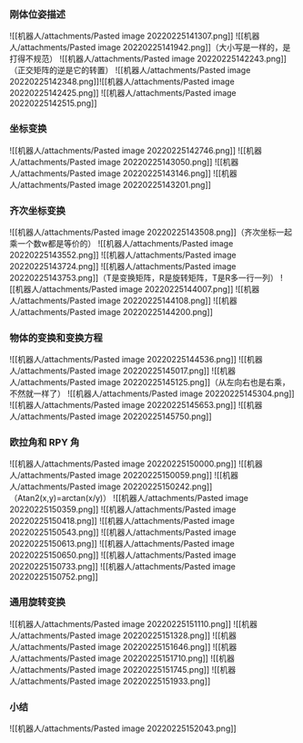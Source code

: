 ### 刚体位姿描述
![[机器人/attachments/Pasted image 20220225141307.png]]
![[机器人/attachments/Pasted image 20220225141942.png]]（大小写是一样的，是打得不规范）
![[机器人/attachments/Pasted image 20220225142243.png]]（正交矩阵的逆是它的转置）
![[机器人/attachments/Pasted image 20220225142348.png]]![[机器人/attachments/Pasted image 20220225142425.png]]
![[机器人/attachments/Pasted image 20220225142515.png]]
### 坐标变换
![[机器人/attachments/Pasted image 20220225142746.png]]
![[机器人/attachments/Pasted image 20220225143050.png]]
![[机器人/attachments/Pasted image 20220225143146.png]]
![[机器人/attachments/Pasted image 20220225143201.png]]
### 齐次坐标变换
![[机器人/attachments/Pasted image 20220225143508.png]]（齐次坐标一起乘一个数w都是等价的）
![[机器人/attachments/Pasted image 20220225143552.png]]
![[机器人/attachments/Pasted image 20220225143724.png]]
![[机器人/attachments/Pasted image 20220225143753.png]]（T是变换矩阵，R是旋转矩阵，T是R多一行一列）
![[机器人/attachments/Pasted image 20220225144007.png]]
![[机器人/attachments/Pasted image 20220225144108.png]]
![[机器人/attachments/Pasted image 20220225144200.png]]
### 物体的变换和变换方程
![[机器人/attachments/Pasted image 20220225144536.png]]
![[机器人/attachments/Pasted image 20220225145017.png]]
![[机器人/attachments/Pasted image 20220225145125.png]]（从左向右也是右乘，不然就一样了）
![[机器人/attachments/Pasted image 20220225145304.png]]
![[机器人/attachments/Pasted image 20220225145653.png]]
![[机器人/attachments/Pasted image 20220225145750.png]]
### 欧拉角和 RPY 角
![[机器人/attachments/Pasted image 20220225150000.png]]
![[机器人/attachments/Pasted image 20220225150059.png]]
![[机器人/attachments/Pasted image 20220225150242.png]]（Atan2(x,y)=arctan(x/y)）
![[机器人/attachments/Pasted image 20220225150359.png]]
![[机器人/attachments/Pasted image 20220225150418.png]]
![[机器人/attachments/Pasted image 20220225150543.png]]
![[机器人/attachments/Pasted image 20220225150613.png]]
![[机器人/attachments/Pasted image 20220225150650.png]]
![[机器人/attachments/Pasted image 20220225150733.png]]
![[机器人/attachments/Pasted image 20220225150752.png]]
### 通用旋转变换
![[机器人/attachments/Pasted image 20220225151110.png]]
![[机器人/attachments/Pasted image 20220225151328.png]]
![[机器人/attachments/Pasted image 20220225151646.png]]
![[机器人/attachments/Pasted image 20220225151710.png]]
![[机器人/attachments/Pasted image 20220225151745.png]]
![[机器人/attachments/Pasted image 20220225151933.png]]
### 小结
![[机器人/attachments/Pasted image 20220225152043.png]]